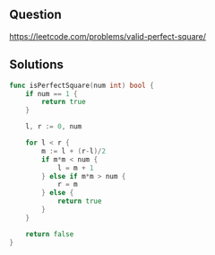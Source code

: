 ## Question

https://leetcode.com/problems/valid-perfect-square/

## Solutions

```go
func isPerfectSquare(num int) bool {
	if num == 1 {
		return true
	}

	l, r := 0, num

	for l < r {
		m := l + (r-l)/2
		if m*m < num {
			l = m + 1
		} else if m*m > num {
			r = m
		} else {
			return true
		}
	}

	return false
}
```
